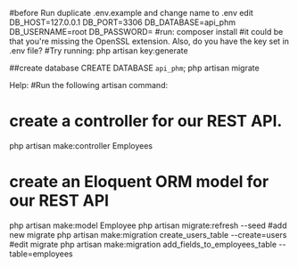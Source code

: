 #before Run
  duplicate .env.example and change name to .env
  edit
    DB_HOST=127.0.0.1
    DB_PORT=3306
    DB_DATABASE=api_phm            
    DB_USERNAME=root
    DB_PASSWORD=
#run:
  composer install
#it could be that you're missing the OpenSSL extension. Also, do you have the key set in .env file?
#Try running:
  php artisan key:generate

##create database
CREATE DATABASE `api_phm`;
php artisan migrate

Help:
#Run the following artisan command:
# create a controller for our REST API.
  php artisan make:controller Employees
# create an Eloquent ORM model for our REST API
  php artisan make:model Employee
  php artisan migrate:refresh --seed
#add new migrate
  php artisan make:migration create_users_table --create=users
#edit migrate
  php artisan make:migration add_fields_to_employees_table --table=employees
